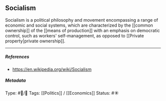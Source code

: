 ## Socialism  # 

Socialism is a political philosophy and movement encompassing a range of economic and social systems, which are characterized by the [[common ownership]] of the [[means of production]] with an emphasis on democratic control, such as workers' self-management, as opposed to [[Private property|private ownership]].

___

##### References

- https://en.wikipedia.org/wiki/Socialism

##### Metadata

Type: #🔵/🔵 
Tags: [[Politics]] / [[Economics]] 
Status: #☀️ 